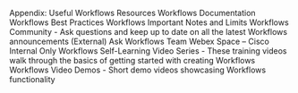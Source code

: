 Appendix: Useful Workflows Resources
Workflows Documentation
Workflows Best Practices
Workflows Important Notes and Limits
Workflows Community - Ask questions and keep up to date on all the latest Workflows announcements (External)
Ask Workflows Team Webex Space – Cisco Internal Only
Workflows Self-Learning Video Series - These training videos walk through the basics of getting started with creating Workflows
Workflows Video Demos - Short demo videos showcasing Workflows functionality
